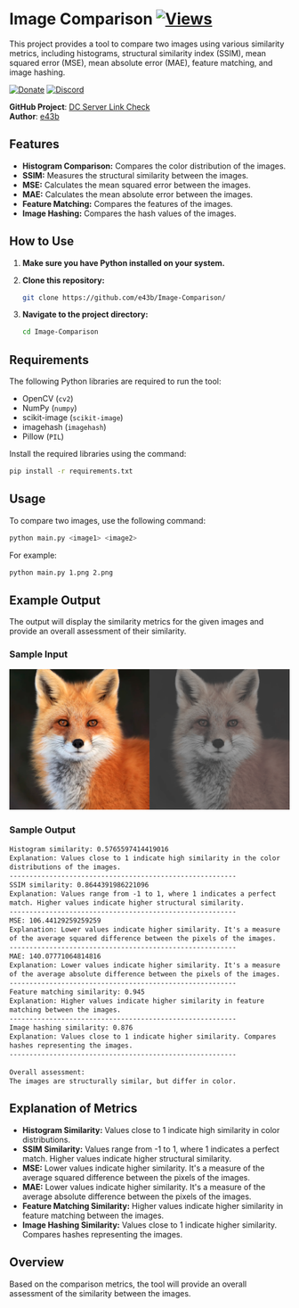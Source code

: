 # Image Comparison [![Views](https://hits.sh/github.com/e43bimgcomparasion/hits.svg)](https://github.com/e43b/Image-Comparison/)

This project provides a tool to compare two images using various similarity metrics, including histograms, structural similarity index (SSIM), mean squared error (MSE), mean absolute error (MAE), feature matching, and image hashing.

[![Donate](https://img.shields.io/badge/Donate-Oxapay-blue)](https://oxapay.com/donate/40874860)
[![Discord](https://img.shields.io/badge/Discord-Join%20Server-blue)](https://discord.gg/bEyHhmbRVw)

**GitHub Project**: [DC Server Link Check](https://github.com/e43b/Image-Comparison/)  
**Author**: [e43b](https://github.com/e43b) 

## Features

- **Histogram Comparison:** Compares the color distribution of the images.
- **SSIM:** Measures the structural similarity between the images.
- **MSE:** Calculates the mean squared error between the images.
- **MAE:** Calculates the mean absolute error between the images.
- **Feature Matching:** Compares the features of the images.
- **Image Hashing:** Compares the hash values of the images.

## How to Use

1. **Make sure you have Python installed on your system.**
2. **Clone this repository:**

    ```sh
    git clone https://github.com/e43b/Image-Comparison/
    ```

3. **Navigate to the project directory:**

    ```sh
    cd Image-Comparison
    ```

## Requirements

The following Python libraries are required to run the tool:

- OpenCV (`cv2`)
- NumPy (`numpy`)
- scikit-image (`scikit-image`)
- imagehash (`imagehash`)
- Pillow (`PIL`)

Install the required libraries using the command:

```bash
pip install -r requirements.txt
```

## Usage

To compare two images, use the following command:

```bash
python main.py <image1> <image2>
```

For example:

```bash
python main.py 1.png 2.png
```

## Example Output

The output will display the similarity metrics for the given images and provide an overall assessment of their similarity.

### Sample Input

![foxs](fox/foxs.png)

### Sample Output

```
Histogram similarity: 0.5765597414419016
Explanation: Values close to 1 indicate high similarity in the color distributions of the images.
---------------------------------------------------------
SSIM similarity: 0.8644391986221096
Explanation: Values range from -1 to 1, where 1 indicates a perfect match. Higher values indicate higher structural similarity.
---------------------------------------------------------
MSE: 106.44129259259259
Explanation: Lower values indicate higher similarity. It's a measure of the average squared difference between the pixels of the images.
---------------------------------------------------------
MAE: 140.07771064814816
Explanation: Lower values indicate higher similarity. It's a measure of the average absolute difference between the pixels of the images.
---------------------------------------------------------
Feature matching similarity: 0.945
Explanation: Higher values indicate higher similarity in feature matching between the images.
---------------------------------------------------------
Image hashing similarity: 0.876
Explanation: Values close to 1 indicate higher similarity. Compares hashes representing the images.
---------------------------------------------------------

Overall assessment:
The images are structurally similar, but differ in color.
```

## Explanation of Metrics

- **Histogram Similarity:** Values close to 1 indicate high similarity in color distributions.
- **SSIM Similarity:** Values range from -1 to 1, where 1 indicates a perfect match. Higher values indicate higher structural similarity.
- **MSE:** Lower values indicate higher similarity. It's a measure of the average squared difference between the pixels of the images.
- **MAE:** Lower values indicate higher similarity. It's a measure of the average absolute difference between the pixels of the images.
- **Feature Matching Similarity:** Higher values indicate higher similarity in feature matching between the images.
- **Image Hashing Similarity:** Values close to 1 indicate higher similarity. Compares hashes representing the images.

## Overview

Based on the comparison metrics, the tool will provide an overall assessment of the similarity between the images.
